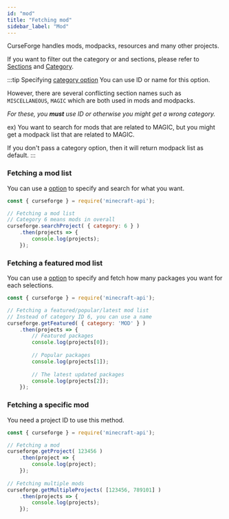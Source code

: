 ```yaml
---
id: "mod"
title: "Fetching mod"
sidebar_label: "Mod"
---
```


CurseForge handles mods, modpacks, resources and many other projects.

If you want to filter out the category or and sections, please refer to [Sections](api/variables/typings.sectiontypes) and [Category](api/variables/typings.categorylist).

:::tip Specifying [category option](api/interfaces/typings.searchoptions#category)
You can use ID or name for this option.

However, there are several conflicting section names such as `MISCELLANEOUS`, `MAGIC` which are both used in mods and modpacks.

_For these, you **must** use ID or otherwise you might get a wrong category._

ex) You want to search for mods that are related to MAGIC, but you might get a modpack list that are related to MAGIC.

If you don't pass a category option, then it will return modpack list as default.
:::

### Fetching a mod list

You can use a [option](api/interfaces/typings.searchoptions.md) to specify and search for what you want.

```js
const { curseforge } = require('minecraft-api');

// Fetching a mod list
// Category 6 means mods in overall
curseforge.searchProject( { category: 6 } )
    .then(projects => {
        console.log(projects);
    });
```

### Fetching a featured mod list

You can use a [option](api/interfaces/typings.featureoptions.md) to specify and fetch how many packages you want for each selections.

```js
const { curseforge } = require('minecraft-api');

// Fetching a featured/popular/latest mod list
// Instead of category ID 6, you can use a name
curseforge.getFeatured( { category: 'MOD' } )
    .then(projects => {
        // Featured packages
        console.log(projects[0]);
        
        // Popular packages
        console.log(projects[1]);
        
        // The latest updated packages
        console.log(projects[2]);
    });
```

### Fetching a specific mod

You need a project ID to use this method.

```js
const { curseforge } = require('minecraft-api');

// Fetching a mod
curseforge.getProject( 123456 )
    .then(project => {
        console.log(project);
    });
    
// Fetching multiple mods
curseforge.getMultipleProjects( [123456, 789101] )
    .then(projects => {
        console.log(projects);
    });
```
